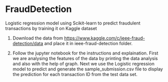 # FraudDetection
Logistic regression model using Scikit-learn to predict fraudulent transactions by training it on Kaggle dataset

1) Download the data from https://www.kaggle.com/c/ieee-fraud-detection/data and place it in ieee-fraud-detection folder.

2) Follow the jupyter notebook for the instructions and explaination. First we are analysing the features of the data by printing the data analysis and also with the help of graph. Next we use the Logistic regression model to predict and generate the sample_submission.csv file to display the prediction for each transaction ID from the test data set.
